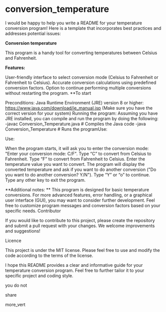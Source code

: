 # conversion_temperature
I would be happy to help you write a README for your temperature conversion program! Here is a template that incorporates best practices and addresses potential issues:


**Conversion temperature**

This program is a handy tool for converting temperatures between Celsius and Fahrenheit.

**Features:**

User-friendly interface to select conversion mode (Celsius to Fahrenheit or Fahrenheit to Celsius).
Accurate conversion calculations using predefined conversion factors.
Option to continue performing multiple conversions without restarting the program.
**To start

Preconditions:
Java Runtime Environment (JRE) version 8 or higher: https://www.java.com/download/ie_manual.jsp (Make sure you have the correct version for your system)
Running the program:
Assuming you have JRE installed, you can compile and run the program by doing the following:
-javac Conversion_Temperature.java # Compiles the Java code
-java Conversion_Temperature # Runs the programUse:

Use:

When the program starts, it will ask you to enter the conversion mode: "Enter your conversion mode: C/F".
Type “C” to convert from Celsius to Fahrenheit.
Type “F” to convert from Fahrenheit to Celsius.
Enter the temperature value you want to convert.
The program will display the converted temperature and ask if you want to do another conversion ("Do you want to do another conversion? Y/N").
Type “Y” or “o” to continue.
Type any other key to exit the program.

**Additional notes:
**
This program is designed for basic temperature conversions.
For more advanced features, error handling, or a graphical user interface (GUI), you may want to consider further development.
Feel free to customize program messages and conversion factors based on your specific needs.
Contributor

If you would like to contribute to this project, please create the repository and submit a pull request with your changes. We welcome improvements and suggestions!

Licence

This project is under the MIT license. Please feel free to use and modify the code according to the terms of the license.

I hope this README provides a clear and informative guide for your temperature conversion program. Feel free to further tailor it to your specific project and coding style.




you do not

share


more_vert

